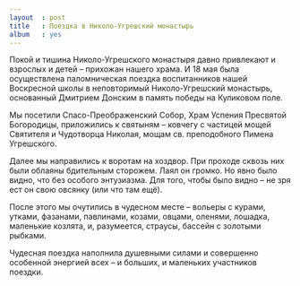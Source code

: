 ```yaml
---
layout  : post
title   : Поездка в Николо-Угрешский монастырь
album   : yes
---
```

Покой и тишина Николо-Угрешского монастыря давно привлекают и взрослых и детей &ndash; прихожан нашего храма. И 18 мая была осуществлена паломническая поездка воспитанников нашей Воскресной школы в неповторимый Николо-Угрешский монастырь, основанный Дмитрием Донским в память победы на Куликовом поле.

Мы посетили Спасо-Преображенский Собор, Храм Успения Пресвятой Богородицы, приложились к святыням &ndash; ковчегу с частицей мощей Святителя и Чудотворца Николая, мощам св. преподобного Пимена Угрешского.

Далее мы направились к воротам на хоздвор. При проходе сквозь них были облаяны бдительным сторожем. Лаял он громко. Но явно было видно, что без особого энтузиазма. Для того, чтобы было видно &ndash; не зря ест он свою овсянку (или что там ещё).

После этого мы очутились в чудесном месте &ndash; вольеры с курами, утками, фазанами, павлинами, козами, овцами, оленями, лошадка, маленькие козлята, и, разумеется, страусы, бассейн с золотыми рыбками.

Чудесная поездка наполнила душевными силами и совершенно особенной энергией всех &ndash; и больших, и маленьких участников поездки.
